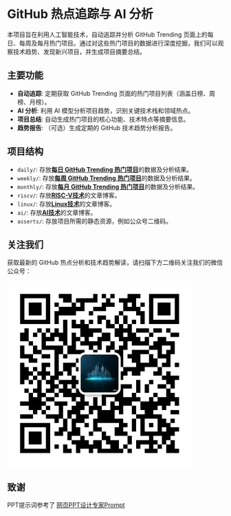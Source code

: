 # GitHub 热点追踪与 AI 分析

本项目旨在利用人工智能技术，自动追踪并分析 GitHub Trending 页面上的每日、每周及每月热门项目。通过对这些热门项目的数据进行深度挖掘，我们可以观察技术趋势、发现新兴项目，并生成项目摘要总结。

## 主要功能

*   **自动追踪**: 定期获取 GitHub Trending 页面的热门项目列表（涵盖日榜、周榜、月榜）。
*   **AI 分析**: 利用 AI 模型分析项目趋势，识别关键技术栈和领域热点。
*   **项目总结**: 自动生成热门项目的核心功能、技术特点等摘要信息。
*   **趋势报告**: （可选）生成定期的 GitHub 技术趋势分析报告。

## 项目结构

*   `daily/`: 存放[**每日 GitHub Trending 热门项目**](daily/README.md)的数据及分析结果。
*   `weekly/`: 存放[**每周 GitHub Trending 热门项目**](weekly/README.md)的数据及分析结果。
*   `monthly/`: 存放[**每月 GitHub Trending 热门项目**](monthly/README.md)的数据及分析结果。
*   `riscv/`: 存放[**RISC-V技术**](riscv/)的文章博客。
*   `linux/`: 存放[**Linux技术**](linux/)的文章博客。
*   `ai/`: 存放[**AI技术**](ai/)的文章博客。
*   `asserts/`: 存放项目所需的静态资源，例如公众号二维码。

## 关注我们

获取最新的 GitHub 热点分析和技术趋势解读，请扫描下方二维码关注我们的微信公众号：

![微信公众号二维码](asserts/wx.jpg)

## 致谢

PPT提示词参考了 [网页PPT设计专家Prompt](https://xiangyangqiaomu.feishu.cn/wiki/Gn6HwZsGqiWVtekoDHkcaTd1njc)